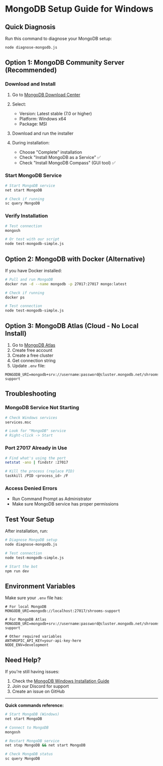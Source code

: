 # MongoDB Setup Guide for Windows

## Quick Diagnosis

Run this command to diagnose your MongoDB setup:

```bash
node diagnose-mongodb.js
```

## Option 1: MongoDB Community Server (Recommended)

### Download and Install

1. Go to [MongoDB Download Center](https://www.mongodb.com/try/download/community)
2. Select:
   - Version: Latest stable (7.0 or higher)
   - Platform: Windows x64
   - Package: MSI

3. Download and run the installer
4. During installation:
   - Choose "Complete" installation
   - Check "Install MongoDB as a Service" ✅
   - Check "Install MongoDB Compass" (GUI tool) ✅

### Start MongoDB Service

```bash
# Start MongoDB service
net start MongoDB

# Check if running
sc query MongoDB
```

### Verify Installation

```bash
# Test connection
mongosh

# Or test with our script
node test-mongodb-simple.js
```

## Option 2: MongoDB with Docker (Alternative)

If you have Docker installed:

```bash
# Pull and run MongoDB
docker run -d --name mongodb -p 27017:27017 mongo:latest

# Check if running
docker ps

# Test connection
node test-mongodb-simple.js
```

## Option 3: MongoDB Atlas (Cloud - No Local Install)

1. Go to [MongoDB Atlas](https://www.mongodb.com/atlas)
2. Create free account
3. Create a free cluster
4. Get connection string
5. Update `.env` file:

```env
MONGODB_URI=mongodb+srv://username:password@cluster.mongodb.net/shrooms-support
```

## Troubleshooting

### MongoDB Service Not Starting

```bash
# Check Windows services
services.msc

# Look for "MongoDB" service
# Right-click -> Start
```

### Port 27017 Already in Use

```bash
# Find what's using the port
netstat -ano | findstr :27017

# Kill the process (replace PID)
taskkill /PID <process_id> /F
```

### Access Denied Errors

- Run Command Prompt as Administrator
- Make sure MongoDB service has proper permissions

## Test Your Setup

After installation, run:

```bash
# Diagnose MongoDB setup
node diagnose-mongodb.js

# Test connection
node test-mongodb-simple.js

# Start the bot
npm run dev
```

## Environment Variables

Make sure your `.env` file has:

```env
# For local MongoDB
MONGODB_URI=mongodb://localhost:27017/shrooms-support

# For MongoDB Atlas
MONGODB_URI=mongodb+srv://username:password@cluster.mongodb.net/shrooms-support

# Other required variables
ANTHROPIC_API_KEY=your-api-key-here
NODE_ENV=development
```

## Need Help?

If you're still having issues:

1. Check the [MongoDB Windows Installation Guide](https://docs.mongodb.com/manual/tutorial/install-mongodb-on-windows/)
2. Join our Discord for support
3. Create an issue on GitHub

---

**Quick commands reference:**

```bash
# Start MongoDB (Windows)
net start MongoDB

# Connect to MongoDB
mongosh

# Restart MongoDB service
net stop MongoDB && net start MongoDB

# Check MongoDB status
sc query MongoDB
```